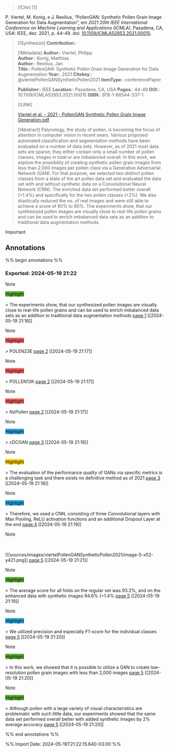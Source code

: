 >[!Cite] [1]

P. Viertel, M. Konig, e J. Rexilius, “PollenGAN: Synthetic Pollen Grain Image Generation for Data Augmentation”, em _2021 20th IEEE International Conference on Machine Learning and Applications (ICMLA)_, Pasadena, CA, USA: IEEE, dez. 2021, p. 44–49. doi: [10.1109/ICMLA52953.2021.00015](https://doi.org/10.1109/ICMLA52953.2021.00015).

>[!Synthesize]
>**Contribution**::

>[!Metadata]
> **Author**:: Viertel, Philipp</br> **Author**:: Konig, Matthias</br> **Author**:: Rexilius, Jan</br>
>**Title**:: PollenGAN: Synthetic Pollen Grain Image Generation for Data Augmentation
>**Year**:: 2021
>**Citekey**:: @viertelPollenGANSyntheticPollen2021
>**itemType**:: conferencePaper
>
>
>
>
>**Publisher**:: IEEE
>**Location**:: Pasadena, CA, USA
> **Pages**:: 44-49
>**DOI**:: 10.1109/ICMLA52953.2021.00015
>**ISBN**:: 978-1-66544-337-1

>[!LINK]
>
>[Viertel et al. - 2021 - PollenGAN Synthetic Pollen Grain Image Generation.pdf](file://C:\Users\maila\Zotero\storage\TBB68ESX\Viertel%20et%20al.%20-%202021%20-%20PollenGAN%20Synthetic%20Pollen%20Grain%20Image%20Generation.pdf).

>[!Abstract]
Palynology, the study of pollen, is becoming the focus of attention in computer vision in recent years. Various proposed automated classiﬁcation and segmentation methods have been evaluated on a number of data sets. However, as of 2021 most data sets are sparse; they either contain only a small number of pollen classes, images in total or are imbalanced overall. In this work, we explore the possibility of creating synthetic pollen grain images from less than 2,000 images per pollen class via a Generative Adversarial Network (GAN). For that purpose, we selected two distinct pollen classes from a state of the art pollen data set and evaluated the data set with and without synthetic data on a Convolutional Neural Network (CNN). The enriched data set performed better overall (+1.4%) and speciﬁcally for the two pollen classes (+2%). We also drastically reduced the no. of real images and were still able to achieve a score of 60% to 80%. The experiments show, that our synthesized pollen images are visually close to real-life pollen grains and can be used to enrich imbalanced data sets as an addition to traditional data augmentation methods.

> [!important]
## Annotations

%% begin annotations %%

### Exported: 2024-05-19 21:22
>[!Note]
><mark style="background-color: #5fb236">Highlight</mark></br></br>> The experiments show, that our synthesized pollen images are visually close to real-life pollen grains and can be used to enrich imbalanced data sets as an addition to traditional data augmentation methods
>[page 1](file://C:\Users\maila\Zotero\storage\TBB68ESX\Viertel%20et%20al.%20-%202021%20-%20PollenGAN%20Synthetic%20Pollen%20Grain%20Image%20Generation.pdf) [[2024-05-19 21:16]]

>[!Note]
><mark style="background-color: #ff6666">Highlight</mark></br></br>> POLEN23E
>[page 2](file://C:\Users\maila\Zotero\storage\TBB68ESX\Viertel%20et%20al.%20-%202021%20-%20PollenGAN%20Synthetic%20Pollen%20Grain%20Image%20Generation.pdf) [[2024-05-19 21:17]]

>[!Note]
><mark style="background-color: #ff6666">Highlight</mark></br></br>> POLLEN13K
>[page 2](file://C:\Users\maila\Zotero\storage\TBB68ESX\Viertel%20et%20al.%20-%202021%20-%20PollenGAN%20Synthetic%20Pollen%20Grain%20Image%20Generation.pdf) [[2024-05-19 21:17]]

>[!Note]
><mark style="background-color: #ff6666">Highlight</mark></br></br>> NzPollen
>[page 2](file://C:\Users\maila\Zotero\storage\TBB68ESX\Viertel%20et%20al.%20-%202021%20-%20PollenGAN%20Synthetic%20Pollen%20Grain%20Image%20Generation.pdf) [[2024-05-19 21:17]]

>[!Note]
><mark style="background-color: #2ea8e5">Highlight</mark></br></br>> cDCGAN
>[page 3](file://C:\Users\maila\Zotero\storage\TBB68ESX\Viertel%20et%20al.%20-%202021%20-%20PollenGAN%20Synthetic%20Pollen%20Grain%20Image%20Generation.pdf) [[2024-05-19 21:18]]

>[!Note]
><mark style="background-color: #ffd400">Highlight</mark></br></br>> The evaluation of the performance quality of GANs via specific metrics is a challenging task and there exists no definitive method as of 2021
>[page 3](file://C:\Users\maila\Zotero\storage\TBB68ESX\Viertel%20et%20al.%20-%202021%20-%20PollenGAN%20Synthetic%20Pollen%20Grain%20Image%20Generation.pdf) [[2024-05-19 21:18]]

>[!Note]
><mark style="background-color: #2ea8e5">Highlight</mark></br></br>> Therefore, we used a CNN, consisting of three Convolutional layers with Max Pooling, ReLU activation functions and an additional Dropout Layer at the end
>[page 4](file://C:\Users\maila\Zotero\storage\TBB68ESX\Viertel%20et%20al.%20-%202021%20-%20PollenGAN%20Synthetic%20Pollen%20Grain%20Image%20Generation.pdf) [[2024-05-19 21:19]]

>[!Note]
></br></br>
>![[sources/images/viertelPollenGANSyntheticPollen2021/image-5-x52-y421.png]]
>[page 5](file://C:\Users\maila\Zotero\storage\TBB68ESX\Viertel%20et%20al.%20-%202021%20-%20PollenGAN%20Synthetic%20Pollen%20Grain%20Image%20Generation.pdf) [[2024-05-19 21:21]]

>[!Note]
><mark style="background-color: #5fb236">Highlight</mark></br></br>> The average score for all folds on the regular set was 93.2%, and on the enhanced data with synthetic images 94.6% (+1.4%
>[page 5](file://C:\Users\maila\Zotero\storage\TBB68ESX\Viertel%20et%20al.%20-%202021%20-%20PollenGAN%20Synthetic%20Pollen%20Grain%20Image%20Generation.pdf) [[2024-05-19 21:19]]

>[!Note]
><mark style="background-color: #2ea8e5">Highlight</mark></br></br>> We utilized precision and especially F1-score for the individual classes
>[page 5](file://C:\Users\maila\Zotero\storage\TBB68ESX\Viertel%20et%20al.%20-%202021%20-%20PollenGAN%20Synthetic%20Pollen%20Grain%20Image%20Generation.pdf) [[2024-05-19 21:20]]

>[!Note]
><mark style="background-color: #5fb236">Highlight</mark></br></br>> In this work, we showed that it is possible to utilize a GAN to create low-resolution pollen grain images with less than 2,000 images
>[page 5](file://C:\Users\maila\Zotero\storage\TBB68ESX\Viertel%20et%20al.%20-%202021%20-%20PollenGAN%20Synthetic%20Pollen%20Grain%20Image%20Generation.pdf) [[2024-05-19 21:20]]

>[!Note]
><mark style="background-color: #5fb236">Highlight</mark></br></br>> Although pollen with a large variety of visual characteristics are problematic with such little data, our experiments showed that the same data set performed overall better with added synthetic images by 2% average accuracy
>[page 5](file://C:\Users\maila\Zotero\storage\TBB68ESX\Viertel%20et%20al.%20-%202021%20-%20PollenGAN%20Synthetic%20Pollen%20Grain%20Image%20Generation.pdf) [[2024-05-19 21:20]]

%% end annotations %%

%% Import Date: 2024-05-19T21:22:15.640-03:00 %%
